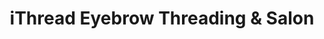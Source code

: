 ---
title: "iThread Eyebrow Threading & Salon"
url: /aurora/ithread-eyebrow-threading-and-salon/
shop: beauty
---
